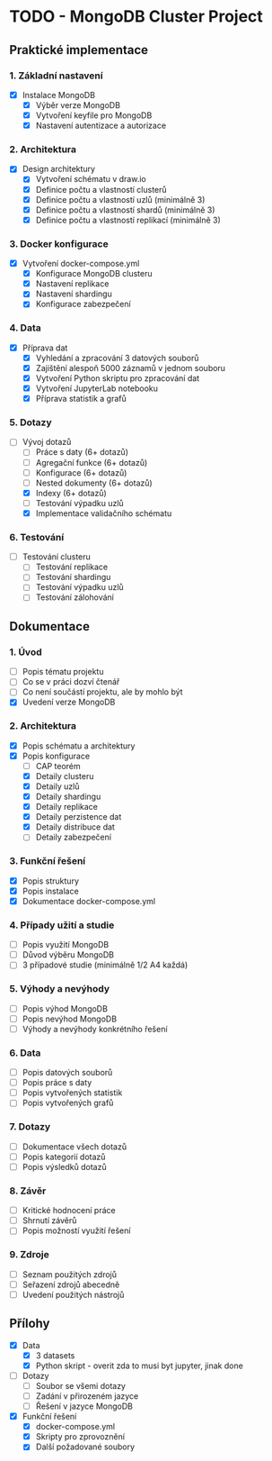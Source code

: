 # TODO - MongoDB Cluster Project

## Praktické implementace

### 1. Základní nastavení
- [x] Instalace MongoDB
  - [x] Výběr verze MongoDB
  - [x] Vytvoření keyfile pro MongoDB
  - [x] Nastavení autentizace a autorizace

### 2. Architektura
- [x] Design architektury
  - [x] Vytvoření schématu v draw.io
  - [x] Definice počtu a vlastností clusterů
  - [x] Definice počtu a vlastností uzlů (minimálně 3)
  - [x] Definice počtu a vlastností shardů (minimálně 3)
  - [x] Definice počtu a vlastností replikací (minimálně 3)

### 3. Docker konfigurace
- [x] Vytvoření docker-compose.yml
  - [x] Konfigurace MongoDB clusteru
  - [x] Nastavení replikace
  - [x] Nastavení shardingu
  - [x] Konfigurace zabezpečení

### 4. Data
- [x] Příprava dat
  - [x] Vyhledání a zpracování 3 datových souborů
  - [x] Zajištění alespoň 5000 záznamů v jednom souboru
  - [x] Vytvoření Python skriptu pro zpracování dat
  - [x] Vytvoření JupyterLab notebooku
  - [x] Příprava statistik a grafů

### 5. Dotazy
- [ ] Vývoj dotazů
  - [ ] Práce s daty (6+ dotazů)
  - [ ] Agregační funkce (6+ dotazů)
  - [ ] Konfigurace (6+ dotazů)
  - [ ] Nested dokumenty (6+ dotazů)
  - [x] Indexy (6+ dotazů)
  - [ ] Testování výpadku uzlů
  - [x] Implementace validačního schématu

### 6. Testování
- [ ] Testování clusteru
  - [ ] Testování replikace
  - [ ] Testování shardingu
  - [ ] Testování výpadku uzlů
  - [ ] Testování zálohování

## Dokumentace

### 1. Úvod
- [ ] Popis tématu projektu
- [ ] Co se v práci dozví čtenář
- [ ] Co není součástí projektu, ale by mohlo být
- [x] Uvedení verze MongoDB

### 2. Architektura
- [x] Popis schématu a architektury
- [x] Popis konfigurace
  - [ ] CAP teorém
  - [x] Detaily clusteru
  - [x] Detaily uzlů
  - [x] Detaily shardingu
  - [x] Detaily replikace
  - [x] Detaily perzistence dat
  - [x] Detaily distribuce dat
  - [ ] Detaily zabezpečení

### 3. Funkční řešení
- [x] Popis struktury
- [x] Popis instalace
- [x] Dokumentace docker-compose.yml

### 4. Případy užití a studie
- [ ] Popis využití MongoDB
- [ ] Důvod výběru MongoDB
- [ ] 3 případové studie (minimálně 1/2 A4 každá)

### 5. Výhody a nevýhody
- [ ] Popis výhod MongoDB
- [ ] Popis nevýhod MongoDB
- [ ] Výhody a nevýhody konkrétního řešení

### 6. Data
- [ ] Popis datových souborů
- [ ] Popis práce s daty
- [ ] Popis vytvořených statistik
- [ ] Popis vytvořených grafů

### 7. Dotazy
- [ ] Dokumentace všech dotazů
- [ ] Popis kategorií dotazů
- [ ] Popis výsledků dotazů

### 8. Závěr
- [ ] Kritické hodnocení práce
- [ ] Shrnutí závěrů
- [ ] Popis možností využití řešení

### 9. Zdroje
- [ ] Seznam použitých zdrojů
- [ ] Seřazení zdrojů abecedně
- [ ] Uvedení použitých nástrojů

## Přílohy
- [x] Data
  - [x] 3 datasets
  - [x] Python skript - overit zda to musi byt jupyter, jinak done
- [ ] Dotazy
  - [ ] Soubor se všemi dotazy
  - [ ] Zadání v přirozeném jazyce
  - [ ] Řešení v jazyce MongoDB
- [x] Funkční řešení
  - [x] docker-compose.yml
  - [x] Skripty pro zprovoznění
  - [x] Další požadované soubory
